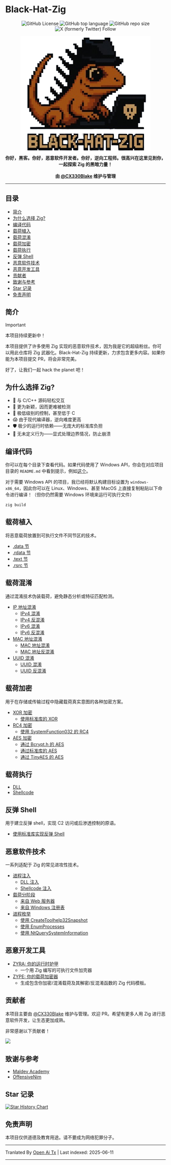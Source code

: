 # Black-Hat-Zig

<p align="center">
  <img alt="GitHub License" src="https://img.shields.io/github/license/CX330Blake/black-hat-zig">
  <img alt="GitHub top language" src="https://img.shields.io/github/languages/top/cx330blake/black-hat-zig">
  <img alt="GitHub repo size" src="https://img.shields.io/github/repo-size/cx330blake/black-hat-zig">
  <img alt="X (formerly Twitter) Follow" src="https://img.shields.io/twitter/follow/CX330Blake">
</p>

<p height="350px" align="center">
  <img src="https://raw.githubusercontent.com/CX330Blake/Black-Hat-Zig/main/Black-Hat-Zig.png">
  <br/>
  <b>你好，黑客。你好，恶意软件开发者。你好，逆向工程师。很高兴在这里见到你，一起探索 Zig 的黑暗力量！</b><br/><br/>
  <b>由 <a href="https://github.com/cx330blake">@CX330Blake</a> 维护与管理</b>
</p>

---

## 目录

- [简介](#intro)
- [为什么选择 Zig?](#why-zig)
- [编译代码](#compiling-the-codes)
- [载荷植入](#payload-placement)
- [载荷混淆](#payload-obfuscation)
- [载荷加密](#payload-encryption)
- [载荷执行](#payload-execution)
- [反弹 Shell](#reverse-shell)
- [恶意软件技术](#malware-techniques)
- [恶意开发工具](#maldev-tools)
- [贡献者](#contributors)
- [致谢与参考](#credits--references)
- [Star 记录](#star-history)
- [免责声明](#disclaimer)

## 简介

> [!IMPORTANT]
> 本项目持续更新中！

本项目提供了许多使用 Zig 实现的恶意软件技术，因为我是它的超级粉丝。你可以用此仓库将 Zig 武器化。Black-Hat-Zig 持续更新，力求包含更多内容。如果你能为本项目提交 PR，将会非常完美。

好了，让我们一起 hack the planet 吧！

## 为什么选择 Zig?

- 🤝 与 C/C++ 源码轻松交互
- 🔎 更为新颖，因而更难被检测
- 💪 极低级别的控制，甚至低于 C
- 😱 由于现代编译器，逆向难度更高
- 🛡️ 极少的运行时依赖——无庞大的标准库负担
- 🎯 无未定义行为——显式处理边界情况，防止崩溃

## 编译代码

你可以在每个目录下查看代码。如果代码使用了 Windows API，你会在对应项目目录的 `README.md` 中看到提示，例如[这个](https://raw.githubusercontent.com/CX330Blake/Black-Hat-Zig/main/Payload-Encryption/AES/bcrypt_aes/)。

对于需要 Windows API 的项目，我已经将默认构建目标设置为 `windows-x86_64`，因此你可以在 Linux、Windows、甚至 MacOS 上直接复制粘贴以下命令进行编译！（但你仍然需要 Windows 环境来运行可执行文件）

```bash
zig build
```

## 载荷植入

将恶意载荷放置到可执行文件不同节区的技术。

- [.data 节](https://raw.githubusercontent.com/CX330Blake/Black-Hat-Zig/main/Payload-Placement/dot_data_section/)
- [.rdata 节](https://raw.githubusercontent.com/CX330Blake/Black-Hat-Zig/main/Payload-Placement/dot_rdata_section/)
- [.text 节](https://raw.githubusercontent.com/CX330Blake/Black-Hat-Zig/main/Payload-Placement/dot_text_section/)
- [.rsrc 节](https://raw.githubusercontent.com/CX330Blake/Black-Hat-Zig/main/Payload-Placement/dot_rsrc_section/)

## 载荷混淆

通过混淆技术伪装载荷，避免静态分析或特征匹配检测。

- [IP 地址混淆](https://raw.githubusercontent.com/CX330Blake/Black-Hat-Zig/main/Payload-Obfuscation/IP-Address-Obfuscation/)
  - [IPv4 混淆](https://raw.githubusercontent.com/CX330Blake/Black-Hat-Zig/main/Payload-Obfuscation/IP-Address-Obfuscation/ipv4_obfuscation/)
  - [IPv4 反混淆](https://raw.githubusercontent.com/CX330Blake/Black-Hat-Zig/main/Payload-Obfuscation/IP-Address-Obfuscation/ipv4_deobfuscation/)
  - [IPv6 混淆](https://raw.githubusercontent.com/CX330Blake/Black-Hat-Zig/main/Payload-Obfuscation/IP-Address-Obfuscation/ipv6_obfuscation/)
  - [IPv6 反混淆](https://raw.githubusercontent.com/CX330Blake/Black-Hat-Zig/main/Payload-Obfuscation/IP-Address-Obfuscation/ipv6_deobfuscation/)
- [MAC 地址混淆](https://raw.githubusercontent.com/CX330Blake/Black-Hat-Zig/main/Payload-Obfuscation/MAC-Address-Obfuscation/)
  - [MAC 地址混淆](https://raw.githubusercontent.com/CX330Blake/Black-Hat-Zig/main/Payload-Obfuscation/MAC-Address-Obfuscation/MACFuscation/)
  - [MAC 地址反混淆](https://raw.githubusercontent.com/CX330Blake/Black-Hat-Zig/main/Payload-Obfuscation/MAC-Address-Obfuscation/MACDeobfuscation/)
- [UUID 混淆](https://raw.githubusercontent.com/CX330Blake/Black-Hat-Zig/main/Payload-Obfuscation/UUID-Obfuscation/)
  - [UUID 混淆](https://raw.githubusercontent.com/CX330Blake/Black-Hat-Zig/main/Payload-Obfuscation/UUID-Obfuscation/UUIDFuscation/)
  - [UUID 反混淆](https://raw.githubusercontent.com/CX330Blake/Black-Hat-Zig/main/Payload-Obfuscation/UUID-Obfuscation/UUIDDeobfuscation/)

## 载荷加密

用于在存储或传输过程中隐藏载荷真实意图的各种加密方案。

- [XOR 加密](https://raw.githubusercontent.com/CX330Blake/Black-Hat-Zig/main/Payload-Encryption/XOR/)
  - [使用标准库的 XOR](https://raw.githubusercontent.com/CX330Blake/Black-Hat-Zig/main/Payload-Encryption/XOR/std_lib_xor/)
- [RC4 加密](https://raw.githubusercontent.com/CX330Blake/Black-Hat-Zig/main/Payload-Encryption/RC4/)
  - [使用 SystemFunction032 的 RC4](https://raw.githubusercontent.com/CX330Blake/Black-Hat-Zig/main/Payload-Encryption/RC4/system_function_032_rc4/)
- [AES 加密](https://raw.githubusercontent.com/CX330Blake/Black-Hat-Zig/main/Payload-Encryption/AES/)
  - [通过 Bcrypt.h 的 AES](https://raw.githubusercontent.com/CX330Blake/Black-Hat-Zig/main/Payload-Encryption/AES/bcrypt_aes/)
  - [通过标准库的 AES](https://raw.githubusercontent.com/CX330Blake/Black-Hat-Zig/main/Payload-Encryption/AES/std_aes/)
  - [通过 TinyAES 的 AES](https://raw.githubusercontent.com/CX330Blake/Black-Hat-Zig/main/Payload-Encryption/AES/tiny_aes/)

## 载荷执行

- [DLL](https://raw.githubusercontent.com/CX330Blake/Black-Hat-Zig/main/Payload-Execution/dll/)
- [Shellcode](https://raw.githubusercontent.com/CX330Blake/Black-Hat-Zig/main/Payload-Execution/shellcode/)

## 反弹 Shell

用于建立反弹 shell，实现 C2 访问或后渗透控制的原语。

- [使用标准库实现反弹 Shell](https://raw.githubusercontent.com/CX330Blake/Black-Hat-Zig/main/Reverse-Shell/std_reverse_shell/)

## 恶意软件技术

一系列适配于 Zig 的常见进攻性技术。

- [进程注入](https://raw.githubusercontent.com/CX330Blake/Black-Hat-Zig/main/Malware-Techniques/Process-Injection/)
  - [DLL 注入](https://raw.githubusercontent.com/CX330Blake/Black-Hat-Zig/main/Malware-Techniques/Process-Injection/dll_injection/)
  - [Shellcode 注入](https://raw.githubusercontent.com/CX330Blake/Black-Hat-Zig/main/Malware-Techniques/Process-Injection/shellcode_injection/)
- [载荷分阶段](https://raw.githubusercontent.com/CX330Blake/Black-Hat-Zig/main/Malware-Techniques/Payload-Staging/)
  - [来自 Web 服务器](https://raw.githubusercontent.com/CX330Blake/Black-Hat-Zig/main/Malware-Techniques/Payload-Staging/web_server/)
  - [来自 Windows 注册表](https://raw.githubusercontent.com/CX330Blake/Black-Hat-Zig/main/Malware-Techniques/Payload-Staging/windows_registry/)
- [进程枚举](https://raw.githubusercontent.com/CX330Blake/Black-Hat-Zig/main/Malware-Techniques/Process-Enumeration/)
  - [使用 CreateToolhelp32Snapshot](https://raw.githubusercontent.com/CX330Blake/Black-Hat-Zig/main/Malware-Techniques/Process-Enumeration/create_tool_help_32_snapshot/)
  - [使用 EnumProcesses](https://raw.githubusercontent.com/CX330Blake/Black-Hat-Zig/main/Malware-Techniques/Process-Enumeration/enum_processes/)
  - [使用 NtQuerySystemInformation](https://raw.githubusercontent.com/CX330Blake/Black-Hat-Zig/main/Malware-Techniques/Process-Enumeration/nt_query_system_information/)

## 恶意开发工具

- [ZYRA: 你的运行时护甲](https://github.com/cx330blake/zyra)
  - 一个用 Zig 编写的可执行文件加壳器
- [ZYPE: 你的载荷加密器](https://github.com/cx330blake/zype)
  - 生成包含你加密/混淆载荷及其解密/反混淆函数的 Zig 代码模板。

## 贡献者

本项目主要由 [@CX330Blake](https://github.com/CX330Blake) 维护与管理。欢迎 PR。希望有更多人用 Zig 进行恶意软件开发，让生态更加成熟。

非常感谢以下贡献者！

<a href="https://github.com/CX330Blake/black-hat-zig/graphs/contributors">
  <img src="https://contrib.rocks/image?repo=CX330Blake/black-hat-zig" />
</a>

## 致谢与参考

- [Maldev Academy](https://maldevacademy.com/)
- [OffensiveNim](https://github.com/byt3bl33d3r/OffensiveNim)

## Star 记录

[![Star History Chart](https://api.star-history.com/svg?repos=CX330blake/black-hat-zig&type=Date)](https://www.star-history.com/#CX330blake/black-hat-zig&Date)

## 免责声明

本项目仅供道德及教育用途。请不要成为网络犯罪分子。


---


Tranlated By [Open Ai Tx](https://github.com/OpenAiTx/OpenAiTx) | Last indexed: 2025-06-11


---
